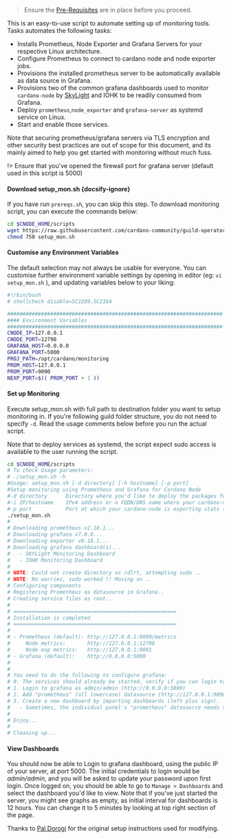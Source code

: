 > Ensure the [Pre-Requisites](basics.md#pre-requisites) are in place before you proceed.

This is an easy-to-use script to automate setting up of monitoring tools. Tasks automates the following tasks:
- Installs Prometheus, Node Exporter and Grafana Servers for your respective Linux architecture.
- Configure Prometheus to connect to cardano node and node exporter jobs.
- Provisions the installed prometheus server to be automatically available as data source in Grafana.
- Provisions two of the common grafana dashboards used to monitor `cardano-node` by [SkyLight](https://oqulent.com/skylight-pool/) and IOHK to be readily consumed from Grafana.
- Deploy `prometheus`,`node_exporter` and `grafana-server` as systemd service on Linux.
- Start and enable those services.

Note that securing prometheus/grafana servers via TLS encryption and other security best practices are out of scope for this document, and its mainly aimed to help you get started with monitoring without much fuss.

!> Ensure that you've opened the firewall port for grafana server (default used in this script is 5000)

#### Download setup_mon.sh {docsify-ignore}

If you have run `prereqs.sh`, you can skip this step. To download monitoring script, you can execute the commands below:
``` bash
cd $CNODE_HOME/scripts
wget https://raw.githubusercontent.com/cardano-community/guild-operators/master/scripts/cnode-helper-scripts/setup_mon.sh
chmod 750 setup_mon.sh
```

#### Customise any Environment Variables

The default selection may not always be usable for everyone. You can customise further environment variable settings by opening in editor (eg: `vi setup_mon.sh` ), and updating variables below to your liking:

``` bash
#!/bin/bash
# shellcheck disable=SC2209,SC2164

######################################################################
#### Environment Variables
######################################################################
CNODE_IP=127.0.0.1
CNODE_PORT=12798
GRAFANA_HOST=0.0.0.0
GRAFANA_PORT=5000
PROJ_PATH=/opt/cardano/monitoring
PROM_HOST=127.0.0.1
PROM_PORT=9090
NEXP_PORT=$(( PROM_PORT + 1 ))
````

#### Set up Monitoring

Execute setup_mon.sh with full path to destination folder you want to setup monitoring in. If you're following guild folder structure, you do not need to specify `-d`. Read the usage comments below before you run the actual script.

Note that to deploy services as systemd, the script expect sudo access is available to the user running the script.

``` bash
cd $CNODE_HOME/scripts
# To check Usage parameters:
# ./setup_mon.sh -h
#Usage: setup_mon.sh [-d directory] [-h hostname] [-p port]
#Setup monitoring using Prometheus and Grafana for Cardano Node
#-d directory      Directory where you'd like to deploy the packages for prometheus , node exporter and grafana
#-i IP/hostname    IPv4 address or a FQDN/DNS name where your cardano-node (relay) is running (check for hasPrometheus in config.json; eg: 127.0.0.1 if same machine as cardano-node)
#-p port           Port at which your cardano-node is exporting stats (check for hasPrometheus in config.json; eg: 12798)
./setup_mon.sh
# 
# Downloading prometheus v2.18.1...
# Downloading grafana v7.0.0...
# Downloading exporter v0.18.1...
# Downloading grafana dashboard(s)...
#   - SKYLight Monitoring Dashboard
#   - IOHK Monitoring Dashboard
# 
# NOTE: Could not create directory as rdlrt, attempting sudo ..
# NOTE: No worries, sudo worked !! Moving on ..
# Configuring components
# Registering Prometheus as datasource in Grafana..
# Creating service files as root..
# 
# =====================================================
# Installation is completed
# =====================================================
# 
# - Prometheus (default): http://127.0.0.1:9090/metrics
#     Node metrics:       http://127.0.0.1:12798
#     Node exp metrics:   http://127.0.0.1:9091
# - Grafana (default):    http://0.0.0.0:5000
# 
# 
# You need to do the following to configure grafana:
# 0. The services should already be started, verify if you can login to grafana, and prometheus. If using 127.0.0.1 as IP, you can check via curl
# 1. Login to grafana as admin/admin (http://0.0.0.0:5000)
# 2. Add "prometheus" (all lowercase) datasource (http://127.0.0.1:9090)
# 3. Create a new dashboard by importing dashboards (left plus sign).
#   - Sometimes, the individual panel's "prometheus" datasource needs to be refreshed.
# 
# Enjoy...
# 
# Cleaning up...

```

#### View Dashboards

You should now be able to Login to grafana dashboard, using the public IP of your server, at port 5000.
The initial credentials to login would be *admin/admin*, and you will be asked to update your password upon first login.
Once logged on, you should be able to go to `Manage > Dashboards` and select the dashboard you'd like to view. Note that if you've just started the server, you might see graphs as empty, as initial interval for dashboards is 12 hours. You can change it to 5 minutes by looking at top right section of the page.

Thanks to [Pal Dorogi](https://github.com/ilap) for the original setup instructions used for modifying.
